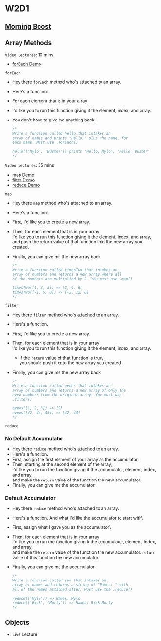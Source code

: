 # W2D1

## [Morning Boost]

## Array Methods

`Video Lectures`: 10 mins

- [forEach Demo]

`forEach`

- Hey there `forEach` method who's attached to an array.
- Here's a function.
- For each element that is in your array
- I'd like you to run this function giving it the element, index, and array.
- You don't have to give me anything back.

  ```js
  /* 
  Write a function called hello that intakes an 
  array of names and prints "Hello," plus the name, for
  each name. Must use .forEach()

  hello(['Mylo', 'Buster']) prints 'Hello, Mylo', 'Hello, Buster'
  */
  ```

`Video Lectures`: 35 mins

- [map Demo]
- [filter Demo]
- [reduce Demo]

`map`

- Hey there `map` method who's attached to an array.
- Here's a function.
- First, I'd like you to create a new array.
- Then, for each element that is in your array\
I'd like you to run this function giving it the element, index, and array,\
and push the return value of that function into the new array you created.
- Finally, you can give me the new array back.

  ```js
  /* 
  Write a function called timesTwo that intakes an
  array of numbers and returns a new array where all 
  of the numbers are multiplied by 2. You must use .map()

  timesTwo([1, 2, 3]) => [2, 4, 6]
  timesTwo([-1, 6, 0]) => [-2, 12, 0]
  */
  ```

`filter`

- Hey there `filter` method who's attached to an array.
- Here's a function.
- First, I'd like you to create a new array.
- Then, for each element that is in your array\
I'd like you to run this function giving it the element, index, and array.
  - If the `return` value of that function is true,\
  you should push it onto the new array you created.
- Finally, you can give me the new array back.

  ```js
  /* 
  Write a function called evens that intakes an
  array of numbers and returns a new array of only the
  even numbers from the original array. You must use
  .filter()

  evens([1, 2, 3]) => [2]
  evens([42, 44, 45]) => [42, 44]
  */
  ```

`reduce`

### No Default Accumulator

- Hey there `reduce` method who's attached to an array.
- Here's a function.
- First, assign the first element of your array as the accumulator.
- Then, starting at the second element of the array,\
I'd like you to run the function giving it the accumulator, element, index, and array,\
and make the `return` value of the function the new accumulator.
- Finally, you can give me the accumulator.

### Default Accumulator

- Hey there `reduce` method who's attached to an array.
- Here's a function. And what I'd like the accumulator to start with\
- First, assign what I gave you as the accumulator\
- Then, for each element that is in your array\
I'd like you to run the function giving it the accumulator, element, index, and array,\
and make the `return` value of the function the new accumulator.
`return` value of this function the new accumulator.
- Finally, you can give me the accumulator.

  ```js
  /* 
  Write a function called sum that intakes an
  array of names and returns a string of "Names: " with
  all of the names attached after. Must use the .reduce()

  reduce(['Mylo']) => Names: Mylo 
  reduce(['Rick', 'Morty']) => Names: Rick Morty 
  */
  ```

## Objects

- Live Lecture

<!-- Links per cohort -->
[Morning Boost]: https://open.appacademy.io/learn/js-py---nov-2021-cohort-1-online/week-2-nov-2021-cohort-1-online/monday-morning-boost
[forEach Demo]: https://open.appacademy.io/learn/js-py---nov-2021-cohort-1-online/week-2-nov-2021-cohort-1-online/for-each-demo
[map Demo]: https://open.appacademy.io/learn/js-py---nov-2021-cohort-1-online/week-2-nov-2021-cohort-1-online/map-demo
[filter Demo]: https://open.appacademy.io/learn/js-py---nov-2021-cohort-1-online/week-2-nov-2021-cohort-1-online/filter-demo
[reduce Demo]: https://open.appacademy.io/learn/js-py---nov-2021-cohort-1-online/week-2-nov-2021-cohort-1-online/reduce-demo

<!-- Constant Links -->
